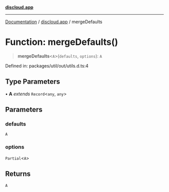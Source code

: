 [**discloud.app**](../README.md)

***

[Documentation](../../packages.md) / [discloud.app](../README.md) / mergeDefaults

# Function: mergeDefaults()

> **mergeDefaults**\<`A`\>(`defaults`, `options`): `A`

Defined in: packages/util/out/utils.d.ts:4

## Type Parameters

• **A** *extends* `Record`\<`any`, `any`\>

## Parameters

### defaults

`A`

### options

`Partial`\<`A`\>

## Returns

`A`
